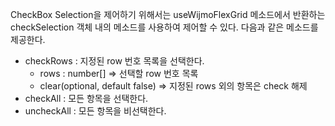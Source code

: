 CheckBox Selection을 제어하기 위해서는 useWijmoFlexGrid 메소드에서 반환하는 checkSelection 객체 내의 메소드를 사용하여 제어할 수 있다. 다음과 같은 메소드를 제공한다.
- checkRows : 지정된 row 번호 목록을 선택한다.
  - rows : number[] => 선택할 row 번호 목록
  - clear(optional, default false) => 지정된 rows 외의 항목은 check 해제
- checkAll : 모든 항목을 선택한다.
- uncheckAll : 모든 항목을 비선택한다.
  
